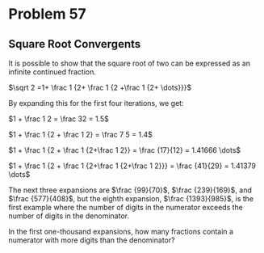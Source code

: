 # Problem 57
## Square Root Convergents

It is possible to show that the square root of two can be expressed as an infinite continued fraction.

$\sqrt 2 =1+ \frac 1 {2+ \frac 1 {2 +\frac 1 {2+ \dots}}}$

By expanding this for the first four iterations, we get:

$1 + \frac 1 2 = \frac  32 = 1.5$

$1 + \frac 1 {2 + \frac 1 2} = \frac 7 5 = 1.4$

$1 + \frac 1 {2 + \frac 1 {2+\frac 1 2}} = \frac {17}{12} = 1.41666 \dots$

$1 + \frac 1 {2 + \frac 1 {2+\frac 1 {2+\frac 1 2}}} = \frac {41}{29} = 1.41379 \dots$

The next three expansions are $\frac {99}{70}$, $\frac {239}{169}$, and $\frac {577}{408}$, but the eighth expansion, $\frac {1393}{985}$, is the first example where the number of digits in the numerator exceeds the number of digits in the denominator.

In the first one-thousand expansions, how many fractions contain a numerator with more digits than the denominator?
